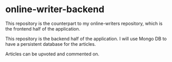 # online-writer-backend

This repository is the counterpart to my online-writers repository, which is the frontend half of the application.

This repository is the backend half of the application. I will use Mongo DB to have a persistent database for the articles.

Articles can be upvoted and commented on. 